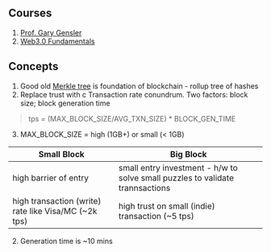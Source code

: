## Courses
1. [Prof. Gary Gensler](https://www.youtube.com/playlist?list=PLUl4u3cNGP63UUkfL0onkxF6MYgVa04Fn)
2. [Web3.0 Fundamentals](https://www.youtube.com/watch?v=y8YyZELnVaw&list=PLxVihxZC42nF_MCN9PTvZMIifRjx9cZ2J)

## Concepts

1. Good old [Merkle tree](https://en.wikipedia.org/wiki/Merkle_tree) is foundation of blockchain - rollup tree of hashes
2. Replace trust with c
Transaction rate conundrum. Two factors:  block size; block generation time
> tps = (MAX_BLOCK_SIZE/AVG_TXN_SIZE) * BLOCK_GEN_TIME
3. MAX_BLOCK_SIZE = high (1GB+) or small (< 1GB) 

| Small Block        | Big Block |
| ----------- | ----------- |
| high barrier of entry     | small entry investment - h/w to solve small puzzles to validate trannsactions       |
| high transaction (write) rate like Visa/MC (~2k tps)  | high trust on small (indie) transaction (~5 tps)        |
2. Generation time is ~10 mins
